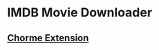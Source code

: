 # IMDB Movie Downloader

## [Chorme Extension](https://chrome.google.com/webstore/detail/imdb-movie-downloader/lafejbimjmpajllcbegflmialceoacib)
